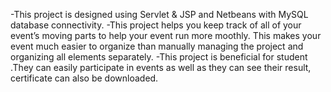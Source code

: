 -This project is designed using Servlet & JSP and Netbeans with MySQL database connectivity.
-This project helps you keep track of all of your event’s moving parts to help your event run more moothly. This makes your event much easier to organize than manually managing the project and organizing all elements separately.
-This project is beneficial for student .They can easily participate in events as well as they can see their  result, certificate can also be downloaded.
